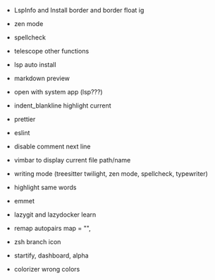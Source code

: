 - LspInfo and Install border and border float ig
- zen mode
- spellcheck
- telescope other functions
- lsp auto install 
- markdown preview 
- open with system app (lsp???)
- indent_blankline highlight current

- prettier
- eslint

- disable comment next line
- vimbar to display current file path/name
- writing mode (treesitter twilight, zen mode, spellcheck, typewriter)
- highlight same words
- emmet
- lazygit and lazydocker learn 
- remap autopairs map = "<M-e>",
- zsh branch icon
- startify, dashboard, alpha
- colorizer wrong colors
